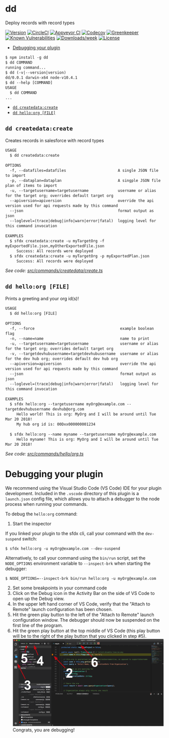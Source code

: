 dd
==

Deploy records with record types

[![Version](https://img.shields.io/npm/v/dd.svg)](https://npmjs.org/package/dd)
[![CircleCI](https://circleci.com/gh/Desktop/dd/tree/master.svg?style=shield)](https://circleci.com/gh/Desktop/dd/tree/master)
[![Appveyor CI](https://ci.appveyor.com/api/projects/status/github/Desktop/dd?branch=master&svg=true)](https://ci.appveyor.com/project/heroku/dd/branch/master)
[![Codecov](https://codecov.io/gh/Desktop/dd/branch/master/graph/badge.svg)](https://codecov.io/gh/Desktop/dd)
[![Greenkeeper](https://badges.greenkeeper.io/Desktop/dd.svg)](https://greenkeeper.io/)
[![Known Vulnerabilities](https://snyk.io/test/github/Desktop/dd/badge.svg)](https://snyk.io/test/github/Desktop/dd)
[![Downloads/week](https://img.shields.io/npm/dw/dd.svg)](https://npmjs.org/package/dd)
[![License](https://img.shields.io/npm/l/dd.svg)](https://github.com/Desktop/dd/blob/master/package.json)

<!-- toc -->
* [Debugging your plugin](#debugging-your-plugin)
<!-- tocstop -->
<!-- install -->
<!-- usage -->
```sh-session
$ npm install -g dd
$ dd COMMAND
running command...
$ dd (-v|--version|version)
dd/0.0.1 darwin-x64 node-v10.4.1
$ dd --help [COMMAND]
USAGE
  $ dd COMMAND
...
```
<!-- usagestop -->
<!-- commands -->
* [`dd createdata:create`](#dd-createdatacreate)
* [`dd hello:org [FILE]`](#dd-helloorg-file)

## `dd createdata:create`

Creates records in salesforce with record types

```
USAGE
  $ dd createdata:create

OPTIONS
  -f, --datafiles=datafiles                       A single JSON file to import
  -p, --dataplan=dataplan                         A singple JSON file plan of items to import
  -u, --targetusername=targetusername             username or alias for the target org; overrides default target org
  --apiversion=apiversion                         override the api version used for api requests made by this command
  --json                                          format output as json
  --loglevel=(trace|debug|info|warn|error|fatal)  logging level for this command invocation

EXAMPLES
  $ sfdx createdata:create -u myTargetOrg -f myExportedFile.json,myOtherExportedFile.json
     Success: All records were deployed
  $ sfdx createdata:create -u myTargetOrg -p myExportedPlan.json
     Success: All records were deployed
```

_See code: [src/commands/createdata/create.ts](https://github.com/Desktop/dd/blob/v0.0.1/src/commands/createdata/create.ts)_

## `dd hello:org [FILE]`

Prints a greeting and your org id(s)!

```
USAGE
  $ dd hello:org [FILE]

OPTIONS
  -f, --force                                      example boolean flag
  -n, --name=name                                  name to print
  -u, --targetusername=targetusername              username or alias for the target org; overrides default target org
  -v, --targetdevhubusername=targetdevhubusername  username or alias for the dev hub org; overrides default dev hub org
  --apiversion=apiversion                          override the api version used for api requests made by this command
  --json                                           format output as json
  --loglevel=(trace|debug|info|warn|error|fatal)   logging level for this command invocation

EXAMPLES
  $ sfdx hello:org --targetusername myOrg@example.com --targetdevhubusername devhub@org.com
     Hello world! This is org: MyOrg and I will be around until Tue Mar 20 2018!
     My hub org id is: 00Dxx000000001234
  
  $ sfdx hello:org --name myname --targetusername myOrg@example.com
     Hello myname! This is org: MyOrg and I will be around until Tue Mar 20 2018!
```

_See code: [src/commands/hello/org.ts](https://github.com/Desktop/dd/blob/v0.0.1/src/commands/hello/org.ts)_
<!-- commandsstop -->
<!-- debugging-your-plugin -->
# Debugging your plugin
We recommend using the Visual Studio Code (VS Code) IDE for your plugin development. Included in the `.vscode` directory of this plugin is a `launch.json` config file, which allows you to attach a debugger to the node process when running your commands.

To debug the `hello:org` command: 
1. Start the inspector
  
If you linked your plugin to the sfdx cli, call your command with the `dev-suspend` switch: 
```sh-session
$ sfdx hello:org -u myOrg@example.com --dev-suspend
```
  
Alternatively, to call your command using the `bin/run` script, set the `NODE_OPTIONS` environment variable to `--inspect-brk` when starting the debugger:
```sh-session
$ NODE_OPTIONS=--inspect-brk bin/run hello:org -u myOrg@example.com
```

2. Set some breakpoints in your command code
3. Click on the Debug icon in the Activity Bar on the side of VS Code to open up the Debug view.
4. In the upper left hand corner of VS Code, verify that the "Attach to Remote" launch configuration has been chosen.
5. Hit the green play button to the left of the "Attach to Remote" launch configuration window. The debugger should now be suspended on the first line of the program. 
6. Hit the green play button at the top middle of VS Code (this play button will be to the right of the play button that you clicked in step #5).
<br><img src=".images/vscodeScreenshot.png" width="480" height="278"><br>
Congrats, you are debugging!
